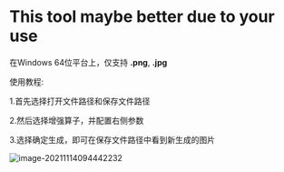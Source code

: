 # This tool maybe better  due to your use

在Windows 64位平台上，仅支持 **.png**, **.jpg**

使用教程:

1.首先选择打开文件路径和保存文件路径

2.然后选择增强算子，并配置右侧参数

3.选择确定生成，即可在保存文件路径中看到新生成的图片

![image-20211114094442232](https://i.loli.net/2021/11/14/GpmlIW71uJsZCfD.png)